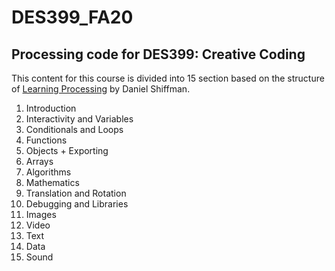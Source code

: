 # DES399_FA20
<h2> Processing code for DES399: Creative Coding </h2>
 

This content for this course is divided into 15 section based on the structure of [Learning Processing](http://learningprocessing.com/) by Daniel Shiffman. 

1. Introduction
2. Interactivity and Variables
3. Conditionals and Loops
4. Functions
5. Objects + Exporting
6. Arrays
7. Algorithms
8. Mathematics
9. Translation and Rotation
10. Debugging and Libraries
11. Images
12. Video
13. Text
14. Data
15. Sound
